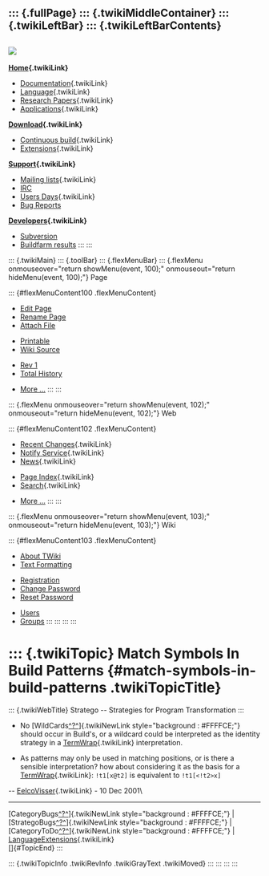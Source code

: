 ::: {.fullPage}
::: {.twikiMiddleContainer}
::: {.twikiLeftBar}
::: {.twikiLeftBarContents}
  ----------------------------------------------------------------------------------
  [![](../pub/Stratego/StrategoLogo/StrategoLogoTextlessWhite-100px.png)](WebHome)
  ----------------------------------------------------------------------------------

**[Home](WebHome){.twikiLink}**

-   [Documentation](StrategoDocumentation){.twikiLink}
-   [Language](StrategoLanguage){.twikiLink}
-   [Research Papers](StrategoPublications){.twikiLink}
-   [Applications](StrategoApplication){.twikiLink}

**[Download](StrategoDownload){.twikiLink}**

-   [Continuous build](ContinuousBuild){.twikiLink}
-   [Extensions](AdditionalPackageDownload){.twikiLink}

**[Support](StrategoSupport){.twikiLink}**

-   [Mailing lists](MailingList){.twikiLink}
-   [IRC](irc://irc.freenode.net/#stratego)
-   [Users Days](StrategoUsersDay){.twikiLink}
-   [Bug Reports](http://yellowgrass.org/project/StrategoXT)

**[Developers](StrategoDev){.twikiLink}**

-   [Subversion](https://svn.strategoxt.org/repos/StrategoXT/strategoxt/trunk)
-   [Buildfarm
    results](http://hydra.nixos.org/jobset/strategoxt/strategoxt-release/all)
:::
:::

::: {.twikiMain}
::: {.toolBar}
::: {.flexMenuBar}
::: {.flexMenu onmouseover="return showMenu(event, 100);" onmouseout="return hideMenu(event, 100);"}
Page

::: {#flexMenuContent100 .flexMenuContent}
-   [Edit
    Page](http://www.program-transformation.org/edit/Stratego/MatchSymbolsInBuildPatterns?t=1536825599)
-   [Rename
    Page](http://www.program-transformation.org/rename/Stratego/MatchSymbolsInBuildPatterns)
-   [Attach
    File](http://www.program-transformation.org/attach/Stratego/MatchSymbolsInBuildPatterns)

<!-- -->

-   [Printable](http://www.program-transformation.org/view/Stratego/MatchSymbolsInBuildPatterns?skin=print.pattern)
-   [Wiki
    Source](http://www.program-transformation.org/view/Stratego/MatchSymbolsInBuildPatterns?skin=text&raw=on&contenttype=text/plain)

<!-- -->

-   [Rev
    1](http://www.program-transformation.org/view/Stratego/MatchSymbolsInBuildPatterns?rev=1.1)
-   [Total
    History](http://www.program-transformation.org/rdiff/Stratego/MatchSymbolsInBuildPatterns)

<!-- -->

-   [More
    \...](http://www.program-transformation.org/oops/Stratego/MatchSymbolsInBuildPatterns?template=oopsmore&param1=1.1&param2=1.1)
:::
:::

::: {.flexMenu onmouseover="return showMenu(event, 102);" onmouseout="return hideMenu(event, 102);"}
Web

::: {#flexMenuContent102 .flexMenuContent}
-   [Recent Changes](WebChanges){.twikiLink}
-   [Notify Service](WebNotify){.twikiLink}
-   [News](WebNews){.twikiLink}

<!-- -->

-   [Page Index](WebIndex){.twikiLink}
-   [Search](WebSearch){.twikiLink}

<!-- -->

-   [More
    \...](http://www.program-transformation.org/oops/Stratego/MatchSymbolsInBuildPatterns?template=oopsmore&param1=1.1&param2=1.1)
:::
:::

::: {.flexMenu onmouseover="return showMenu(event, 103);" onmouseout="return hideMenu(event, 103);"}
Wiki

::: {#flexMenuContent103 .flexMenuContent}
-   [About
    TWiki](http://www.program-transformation.org/view/TWiki/WebHome)
-   [Text
    Formatting](http://www.program-transformation.org/view/TWiki/TextFormattingRules)

<!-- -->

-   [Registration](http://www.program-transformation.org/view/TWiki/TWikiRegistration)
-   [Change
    Password](http://www.program-transformation.org/view/TWiki/ChangePassword)
-   [Reset
    Password](http://www.program-transformation.org/view/TWiki/ResetPassword)

<!-- -->

-   [Users](http://www.program-transformation.org/view/Main/TWikiUsers)
-   [Groups](http://www.program-transformation.org/view/Main/TWikiGroups)
:::
:::
:::
:::

::: {.twikiTopic}
Match Symbols In Build Patterns {#match-symbols-in-build-patterns .twikiTopicTitle}
===============================

::: {.twikiWebTitle}
Stratego \-- Strategies for Program Transformation
:::

-   No
    [WildCards[^?^](http://www.program-transformation.org/edit/Stratego/WildCards?topicparent=Stratego.MatchSymbolsInBuildPatterns)]{.twikiNewLink
    style="background : #FFFFCE;"} should occur in Build\'s, or a
    wildcard could be interpreted as the identity strategy in a
    [TermWrap](TermWrap){.twikiLink} interpretation.

<!-- -->

-   As patterns may only be used in matching positions, or is there a
    sensible interpretation? how about considering it as the basis for a
    [TermWrap](TermWrap){.twikiLink}: `!t1[x@t2]` is equivalent to
    `!t1[<!t2>x]`

\-- [EelcoVisser](../Main/EelcoVisser){.twikiLink} - 10 Dec 2001\

------------------------------------------------------------------------

[CategoryBugs[^?^](http://www.program-transformation.org/edit/Stratego/CategoryBugs?topicparent=Stratego.MatchSymbolsInBuildPatterns)]{.twikiNewLink
style="background : #FFFFCE;"} \|
[StrategoBugs[^?^](http://www.program-transformation.org/edit/Stratego/StrategoBugs?topicparent=Stratego.MatchSymbolsInBuildPatterns)]{.twikiNewLink
style="background : #FFFFCE;"} \|
[CategoryToDo[^?^](http://www.program-transformation.org/edit/Stratego/CategoryToDo?topicparent=Stratego.MatchSymbolsInBuildPatterns)]{.twikiNewLink
style="background : #FFFFCE;"} \|
[LanguageExtensions](LanguageExtensions){.twikiLink}\
[]{#TopicEnd}
:::

::: {.twikiTopicInfo .twikiRevInfo .twikiGrayText .twikiMoved}
:::
:::
:::
:::

